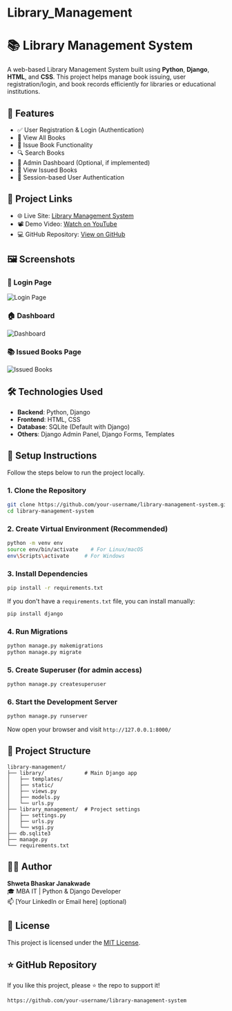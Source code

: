 # Library_Management
# 📚 Library Management System

A web-based Library Management System built using **Python**, **Django**, **HTML**, and **CSS**. This project helps manage book issuing, user registration/login, and book records efficiently for libraries or educational institutions.

## 🚀 Features

- ✅ User Registration & Login (Authentication)
- 📖 View All Books
- 📕 Issue Book Functionality
- 🔍 Search Books
- 👤 Admin Dashboard (Optional, if implemented)
- 📑 View Issued Books
- 🔐 Session-based User Authentication

## 🔗 Project Links

- 🌐 Live Site: [Library Management System](https://your-live-site-link.com)
- 📽️ Demo Video: [Watch on YouTube](https://youtube.com/your-video-link)
- 💻 GitHub Repository: [View on GitHub](https://github.com/your-username/library-management-system)

## 🖼️ Screenshots

### 🔐 Login Page
![Login Page](screenshots/login.png)

### 🏠 Dashboard
![Dashboard](screenshots/dashboard.png)

### 📚 Issued Books Page
![Issued Books](screenshots/issued_books.png)

## 🛠️ Technologies Used

- **Backend**: Python, Django
- **Frontend**: HTML, CSS
- **Database**: SQLite (Default with Django)
- **Others**: Django Admin Panel, Django Forms, Templates

## 🔧 Setup Instructions

Follow the steps below to run the project locally.

### 1. Clone the Repository

```bash
git clone https://github.com/your-username/library-management-system.git
cd library-management-system
```

### 2. Create Virtual Environment (Recommended)

```bash
python -m venv env
source env/bin/activate    # For Linux/macOS
env\Scripts\activate     # For Windows
```

### 3. Install Dependencies

```bash
pip install -r requirements.txt
```

If you don't have a `requirements.txt` file, you can install manually:

```bash
pip install django
```

### 4. Run Migrations

```bash
python manage.py makemigrations
python manage.py migrate
```

### 5. Create Superuser (for admin access)

```bash
python manage.py createsuperuser
```

### 6. Start the Development Server

```bash
python manage.py runserver
```

Now open your browser and visit `http://127.0.0.1:8000/`

## 📁 Project Structure

```
library-management/
├── library/             # Main Django app
│   ├── templates/
│   ├── static/
│   ├── views.py
│   ├── models.py
│   └── urls.py
├── library_management/  # Project settings
│   ├── settings.py
│   ├── urls.py
│   └── wsgi.py
├── db.sqlite3
├── manage.py
└── requirements.txt
```

## 🙋‍♀️ Author

**Shweta Bhaskar Janakwade**  
🎓 MBA IT | Python & Django Developer  
📫 [Your LinkedIn or Email here] (optional)

## 📃 License

This project is licensed under the [MIT License](LICENSE).

## ⭐️ GitHub Repository

If you like this project, please ⭐ the repo to support it!

```bash
https://github.com/your-username/library-management-system
```
